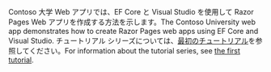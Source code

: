 <span data-ttu-id="188bf-101">Contoso 大学 Web アプリでは、EF Core と Visual Studio を使用して Razor Pages Web アプリを作成する方法を示します。</span><span class="sxs-lookup"><span data-stu-id="188bf-101">The Contoso University web app demonstrates how to create Razor Pages web apps using EF Core and Visual Studio.</span></span> <span data-ttu-id="188bf-102">チュートリアル シリーズについては、[最初のチュートリアル](xref:data/ef-rp/intro)を参照してください。</span><span class="sxs-lookup"><span data-stu-id="188bf-102">For information about the tutorial series, see [the first tutorial](xref:data/ef-rp/intro).</span></span>
